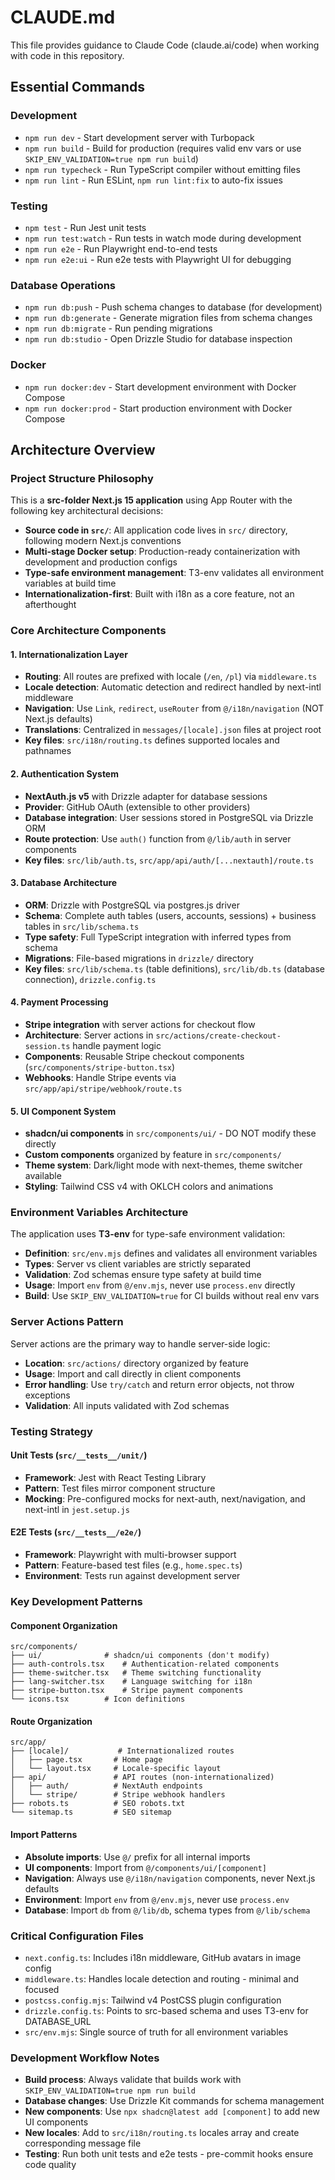 # CLAUDE.md

This file provides guidance to Claude Code (claude.ai/code) when working with code in this repository.

## Essential Commands

### Development
- `npm run dev` - Start development server with Turbopack
- `npm run build` - Build for production (requires valid env vars or use `SKIP_ENV_VALIDATION=true npm run build`)
- `npm run typecheck` - Run TypeScript compiler without emitting files
- `npm run lint` - Run ESLint, `npm run lint:fix` to auto-fix issues

### Testing
- `npm test` - Run Jest unit tests
- `npm run test:watch` - Run tests in watch mode during development
- `npm run e2e` - Run Playwright end-to-end tests
- `npm run e2e:ui` - Run e2e tests with Playwright UI for debugging

### Database Operations
- `npm run db:push` - Push schema changes to database (for development)
- `npm run db:generate` - Generate migration files from schema changes
- `npm run db:migrate` - Run pending migrations
- `npm run db:studio` - Open Drizzle Studio for database inspection

### Docker
- `npm run docker:dev` - Start development environment with Docker Compose
- `npm run docker:prod` - Start production environment with Docker Compose

## Architecture Overview

### Project Structure Philosophy
This is a **src-folder Next.js 15 application** using App Router with the following key architectural decisions:

- **Source code in `src/`**: All application code lives in `src/` directory, following modern Next.js conventions
- **Multi-stage Docker setup**: Production-ready containerization with development and production configs
- **Type-safe environment management**: T3-env validates all environment variables at build time
- **Internationalization-first**: Built with i18n as a core feature, not an afterthought

### Core Architecture Components

#### 1. Internationalization Layer
- **Routing**: All routes are prefixed with locale (`/en`, `/pl`) via `middleware.ts`
- **Locale detection**: Automatic detection and redirect handled by next-intl middleware
- **Navigation**: Use `Link`, `redirect`, `useRouter` from `@/i18n/navigation` (NOT Next.js defaults)
- **Translations**: Centralized in `messages/[locale].json` files at project root
- **Key files**: `src/i18n/routing.ts` defines supported locales and pathnames

#### 2. Authentication System
- **NextAuth.js v5** with Drizzle adapter for database sessions
- **Provider**: GitHub OAuth (extensible to other providers)
- **Database integration**: User sessions stored in PostgreSQL via Drizzle ORM
- **Route protection**: Use `auth()` function from `@/lib/auth` in server components
- **Key files**: `src/lib/auth.ts`, `src/app/api/auth/[...nextauth]/route.ts`

#### 3. Database Architecture
- **ORM**: Drizzle with PostgreSQL via postgres.js driver
- **Schema**: Complete auth tables (users, accounts, sessions) + business tables in `src/lib/schema.ts`
- **Type safety**: Full TypeScript integration with inferred types from schema
- **Migrations**: File-based migrations in `drizzle/` directory
- **Key files**: `src/lib/schema.ts` (table definitions), `src/lib/db.ts` (database connection), `drizzle.config.ts`

#### 4. Payment Processing
- **Stripe integration** with server actions for checkout flow
- **Architecture**: Server actions in `src/actions/create-checkout-session.ts` handle payment logic
- **Components**: Reusable Stripe checkout components (`src/components/stripe-button.tsx`)
- **Webhooks**: Handle Stripe events via `src/app/api/stripe/webhook/route.ts`

#### 5. UI Component System
- **shadcn/ui components** in `src/components/ui/` - DO NOT modify these directly
- **Custom components** organized by feature in `src/components/`
- **Theme system**: Dark/light mode with next-themes, theme switcher available
- **Styling**: Tailwind CSS v4 with OKLCH colors and animations

### Environment Variables Architecture

The application uses **T3-env** for type-safe environment validation:

- **Definition**: `src/env.mjs` defines and validates all environment variables
- **Types**: Server vs client variables are strictly separated
- **Validation**: Zod schemas ensure type safety at build time
- **Usage**: Import `env` from `@/env.mjs`, never use `process.env` directly
- **Build**: Use `SKIP_ENV_VALIDATION=true` for CI builds without real env vars

### Server Actions Pattern

Server actions are the primary way to handle server-side logic:
- **Location**: `src/actions/` directory organized by feature
- **Usage**: Import and call directly in client components
- **Error handling**: Use `try/catch` and return error objects, not throw exceptions
- **Validation**: All inputs validated with Zod schemas

### Testing Strategy

#### Unit Tests (`src/__tests__/unit/`)
- **Framework**: Jest with React Testing Library
- **Pattern**: Test files mirror component structure
- **Mocking**: Pre-configured mocks for next-auth, next/navigation, and next-intl in `jest.setup.js`

#### E2E Tests (`src/__tests__/e2e/`)
- **Framework**: Playwright with multi-browser support
- **Pattern**: Feature-based test files (e.g., `home.spec.ts`)
- **Environment**: Tests run against development server

### Key Development Patterns

#### Component Organization
```
src/components/
├── ui/              # shadcn/ui components (don't modify)
├── auth-controls.tsx    # Authentication-related components
├── theme-switcher.tsx   # Theme switching functionality
├── lang-switcher.tsx    # Language switching for i18n
├── stripe-button.tsx    # Stripe payment components
└── icons.tsx        # Icon definitions
```

#### Route Organization
```
src/app/
├── [locale]/           # Internationalized routes
│   ├── page.tsx       # Home page
│   └── layout.tsx     # Locale-specific layout
├── api/               # API routes (non-internationalized)
│   ├── auth/          # NextAuth endpoints
│   └── stripe/        # Stripe webhook handlers
├── robots.ts          # SEO robots.txt
└── sitemap.ts         # SEO sitemap
```

#### Import Patterns
- **Absolute imports**: Use `@/` prefix for all internal imports
- **UI components**: Import from `@/components/ui/[component]`
- **Navigation**: Always use `@/i18n/navigation` components, never Next.js defaults
- **Environment**: Import `env` from `@/env.mjs`, never use `process.env`
- **Database**: Import `db` from `@/lib/db`, schema types from `@/lib/schema`

### Critical Configuration Files

- `next.config.ts`: Includes i18n middleware, GitHub avatars in image config
- `middleware.ts`: Handles locale detection and routing - minimal and focused
- `postcss.config.mjs`: Tailwind v4 PostCSS plugin configuration
- `drizzle.config.ts`: Points to src-based schema and uses T3-env for DATABASE_URL
- `src/env.mjs`: Single source of truth for all environment variables

### Development Workflow Notes

- **Build process**: Always validate that builds work with `SKIP_ENV_VALIDATION=true npm run build`
- **Database changes**: Use Drizzle Kit commands for schema management
- **New components**: Use `npx shadcn@latest add [component]` to add new UI components
- **New locales**: Add to `src/i18n/routing.ts` locales array and create corresponding message file
- **Testing**: Run both unit tests and e2e tests - pre-commit hooks ensure code quality